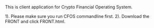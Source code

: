 This is client application for Crypto Financial Operating System.

1). Please make sure you run CFOS commandline first.
2). Download the FRONT and click FRONT.html.

